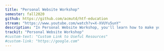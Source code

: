 ```yaml
---
title: "Personal Website Workshop"
semester: fall2020
github: https://github.com/acmutd/htf-education
stream: "https://www.youtube.com/watch?v=X-XVUYu5unY"
description: "In Personal Website Workshop, you'll learn how to make your very own personal website! Make a customizable portfolio website that showcases all your projects - and if you already have a personal website, learn how to integrate dark mode! "
trackit: "Personal Website Workshop"
#custom-text: "Custom Link to Useful Resources"
#custom-link: "https://google.com"
---
```

